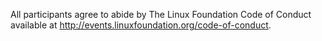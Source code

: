 All participants agree to abide by The Linux Foundation Code of Conduct available at http://events.linuxfoundation.org/code-of-conduct.
